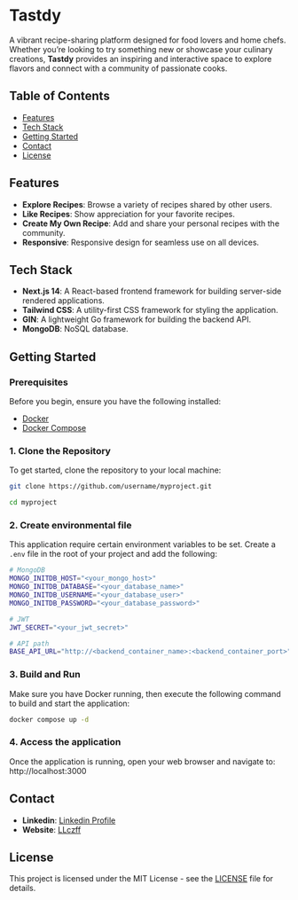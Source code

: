 # Tastdy

A vibrant recipe-sharing platform designed for food lovers and home chefs. Whether you’re looking to try something new or showcase your culinary creations, **Tastdy** provides an inspiring and interactive space to explore flavors and connect with a community of passionate cooks.

## Table of Contents

- [Features](#features)
- [Tech Stack](#tech-stack)
- [Getting Started](#getting-started)
- [Contact](#contact)
- [License](#license)

## Features

- **Explore Recipes**: Browse a variety of recipes shared by other users.
- **Like Recipes**: Show appreciation for your favorite recipes.
- **Create My Own Recipe**: Add and share your personal recipes with the community.
- **Responsive**: Responsive design for seamless use on all devices.

## Tech Stack

- **Next.js 14**: A React-based frontend framework for building server-side rendered applications.
- **Tailwind CSS**: A utility-first CSS framework for styling the application.
- **GIN**: A lightweight Go framework for building the backend API.
- **MongoDB**: NoSQL database.

## Getting Started

### Prerequisites

Before you begin, ensure you have the following installed:

- [Docker](https://docs.docker.com/get-docker/)
- [Docker Compose](https://docs.docker.com/compose/install/)

### 1. Clone the Repository

To get started, clone the repository to your local machine:

```bash
git clone https://github.com/username/myproject.git

cd myproject
```

### 2. Create environmental file

This application require certain environment variables to be set. Create a `.env` file in the root of your project and add the following:

```bash
# MongoDB
MONGO_INITDB_HOST="<your_mongo_host>"
MONGO_INITDB_DATABASE="<your_database_name>"
MONGO_INITDB_USERNAME="<your_database_user>"
MONGO_INITDB_PASSWORD="<your_database_password>"

# JWT
JWT_SECRET="<your_jwt_secret>"

# API path
BASE_API_URL="http://<backend_container_name>:<backend_container_port>"
```

### 3. Build and Run

Make sure you have Docker running, then execute the following command to build and start the application:

```bash
docker compose up -d
```

### 4. Access the application

Once the application is running, open your web browser and navigate to: http://localhost:3000

## Contact

- **Linkedin**: [Linkedin Profile](https://linkedin.com/in/thee-chaomai)
- **Website**: [LLczff](https://llczff.github.io)

## License

This project is licensed under the MIT License - see the [LICENSE](LICENSE) file for details.
